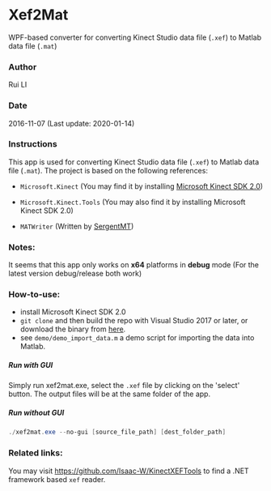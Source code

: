 # Xef2Mat
WPF-based converter for converting Kinect Studio data file (`.xef`) to Matlab data file (`.mat`)  

### Author
Rui LI 

### Date
2016-11-07  (Last update: 2020-01-14)

### Instructions
This app is used for converting Kinect Studio data file (`.xef`) to Matlab data file (`.mat`).
The project is based on the following references:  

- `Microsoft.Kinect` (You may find it by installing [Microsoft Kinect SDK 2.0](https://www.microsoft.com/en-us/download/details.aspx?id=44561))  

- `Microsoft.Kinect.Tools` (You may also find it by installing Microsoft Kinect SDK 2.0)  

- `MATWriter` (Written by [SergentMT]( http://www.codeproject.com/Tips/819613/Kinect-Version-Depth-Frame-to-mat-File-Exporter))  

### Notes:
It seems that this app only works on **x64** platforms in **debug** mode  (For the latest version debug/release both work)

### How-to-use:

- install Microsoft Kinect SDK 2.0
- `git clone` and then build the repo with Visual Studio 2017 or later, or download the binary from [here](https://github.com/raysworld/Xef2Mat/releases).
- see `demo/demo_import_data.m` a demo script for importing the data into Matlab.

##### Run with GUI

Simply run xef2mat.exe, select the `.xef` file by clicking on the 'select' button. The output files will be at the same folder of the app.  

##### Run without GUI

```powershell
./xef2mat.exe --no-gui [source_file_path] [dest_folder_path]
```

### Related links:
You may visit https://github.com/Isaac-W/KinectXEFTools to find a .NET framework based `xef` reader.
